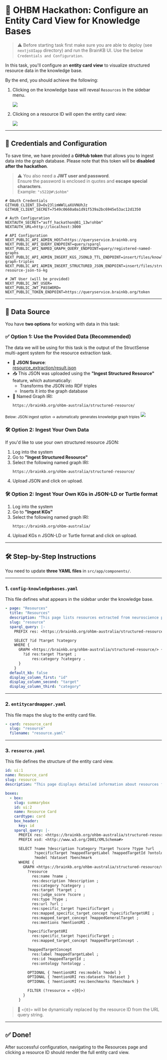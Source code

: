 # 🧠 OHBM Hackathon: Configure an Entity Card View for Knowledge Bases

> ⚠️ Before starting task first make sure you are able to deploy (see `nextjsUIapp` directory) and run the BrainKB UI. Use the below `Credentials and Configuration`. 

In this task, you'll configure an **entity card view** to visualize structured resource data in the knowledge base.

By the end, you should achieve the following:

1. Clicking on the knowledge base will reveal `Resources` in the sidebar menu.

   ![](resource-home.png)

2. Clicking on a resource ID will open the entity card view:

   ![](resource-entity-card-view.png)

---

## 🔐 Credentials and Configuration

To save time, we have provided a **GitHub token** that allows you to ingest data into the graph database. Please note that this token will be **disabled after the hackathon**.

> ⚠️ You also need a **JWT user and password**.  
> Ensure the password is enclosed in quotes and **escape special characters**.  
> Example: `"s522@#\$ohbm"`

```env
# OAuth Credentials
GITHUB_CLIENT_ID=Ov23limWWlLaXUVNUhJz
GITHUB_CLIENT_SECRET=7549c0660a0a1d91f539a2bc6945e53ac12d1350

# Auth Configuration
NEXTAUTH_SECRET="asff_hackathon@81_13w!ohbm"
NEXTAUTH_URL=http://localhost:3000

# API Configuration
NEXT_PUBLIC_API_ADMIN_HOST=https://queryservice.brainkb.org
NEXT_PUBLIC_API_QUERY_ENDPOINT=query/sparql
NEXT_PUBLIC_API_NAMED_GRAPH_QUERY_ENDPOINT=query/registered-named-graphs
NEXT_PUBLIC_API_ADMIN_INSERT_KGS_JSONLD_TTL_ENDPOINT=insert/files/knowledge-graph-triples
NEXT_PUBLIC_API_ADMIN_INSERT_STRUCTURED_JSON_ENDPOINT=insert/files/structured-resource-json-to-kg

# JWT User (will be provided)
NEXT_PUBLIC_JWT_USER=
NEXT_PUBLIC_JWT_PASSWORD=
NEXT_PUBLIC_TOKEN_ENDPOINT=https://queryservice.brainkb.org/token
```

---

## 📘 Data Source

You have **two options** for working with data in this task:

### ✅ Option 1: Use the Provided Data (Recommended)

The data we will be using for this task is the output of the StructSense multi-agent system for the resource extraction task.

- 🔗 **JSON Source**:  
  [resource_extraction/result.json](https://github.com/sensein/structsense/blob/main/example/OHBM/resource_extraction/result.json)
- 📥 This JSON was uploaded using the **"Ingest Structured Resource"** feature, which automatically:
  - Transforms the JSON into RDF triples
  - Inserts it into the graph database
- 📌 Named Graph IRI:
  ```shell
  https://brainkb.org/ohbm-australia/structured-resource/
  ```
<sub>Below: JSON ingest option → automatically generates knowledge graph triples</sub>
![](ingest-json.png)
 
### 🛠 Option 2: Ingest Your Own Data

If you'd like to use your own structured resource JSON:
 
1. Log into the system  
2. Go to **"Ingest Structured Resource"**  
3. Select the following named graph IRI:
   ```shell
   https://brainkb.org/ohbm-australia/structured-resource/
   ```
4. Upload JSON and click on upload.

### 🛠 Option 2: Ingest Your Own KGs in JSON-LD or Turtle format
1. Log into the system  
2. Go to **"Ingest KGs"**  
3. Select the following named graph IRI:
   ```shell
   https://brainkb.org/ohbm-australia/
   ```
4. Upload KGs n JSON-LD or Turtle format and click on upload.
---

## 🛠️ Step-by-Step Instructions

You need to update **three YAML files** in `src/app/components/`.

---

### 1. `config-knowledgebases.yaml`

This file defines what appears in the sidebar under the knowledge base.

```yaml
- page: "Resources"
  title: "Resources"
  description: "This page lists resources extracted from neuroscience publications (e.g., models, datasets)."
  slug: "resource"
  sparql_query: |-
    PREFIX res: <https://brainkb.org/ohbm-australia/structured-resource/>

    SELECT ?id ?target ?category
    WHERE {
      GRAPH <https://brainkb.org/ohbm-australia/structured-resource/> {
        ?id res:target ?target ;
            res:category ?category .
      }
    }
  default_kb: false
  display_column_first: "id"
  display_column_second: "target"
  display_column_third: "category"
```

---

### 2. `entitycardmapper.yaml`

This file maps the slug to the entity card file.

```yaml
- card: resource_card
  slug: "resource"
  filename: "resource.yaml"
```

---

### 3. `resource.yaml`

This file defines the structure of the entity card view.

```yaml
id: ui:1
name: Resource_card
slug: resource
description: "This page displays detailed information about resources from neuroscience literature."

boxes:
  - box:
    slug: summarybox
    id: ui:2
    name: Resource Card
    cardtype: card
    box_header:
      key: id
    sparql_query: |-
      PREFIX res: <https://brainkb.org/ohbm-australia/structured-resource/>
      PREFIX xsd: <http://www.w3.org/2001/XMLSchema#>

      SELECT ?name ?description ?category ?target ?score ?type ?url
             ?specificTarget ?mappedTargetLabel ?mappedTargetId ?ontology
             ?model ?dataset ?benchmark
      WHERE {
        GRAPH <https://brainkb.org/ohbm-australia/structured-resource/> {
          ?resource
            res:name ?name ;
            res:description ?description ;
            res:category ?category ;
            res:target ?target ;
            res:judge_score ?score ;
            res:type ?type ;
            res:url ?url ;
            res:specific_target ?specificTarget ;
            res:mapped_specific_target_concept ?specificTargetURI ;
            res:mapped_target_concept ?mappedGeneralTarget ;
            res:mentions ?mentionURI .

          ?specificTargetURI
            res:specific_target ?specificTarget ;
            res:mapped_target_concept ?mappedTargetConcept .

          ?mappedTargetConcept
            res:label ?mappedTargetLabel ;
            res:id ?mappedTargetId ;
            res:ontology ?ontology .

          OPTIONAL { ?mentionURI res:models ?model }
          OPTIONAL { ?mentionURI res:datasets ?dataset }
          OPTIONAL { ?mentionURI res:benchmarks ?benchmark }

          FILTER (?resource = <{0}>)
        }
      }
```

> 🔄 `<{0}>` will be dynamically replaced by the resource ID from the URL query string.

---

## ✅ Done!

After successful configuration, navigating to the Resources page and clicking a resource ID should render the full entity card view.
